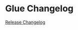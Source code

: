 # Glue Changelog

[Release Changelog](https://github.com/spryker/glue-backend-api-application-authorization-connector/releases)
